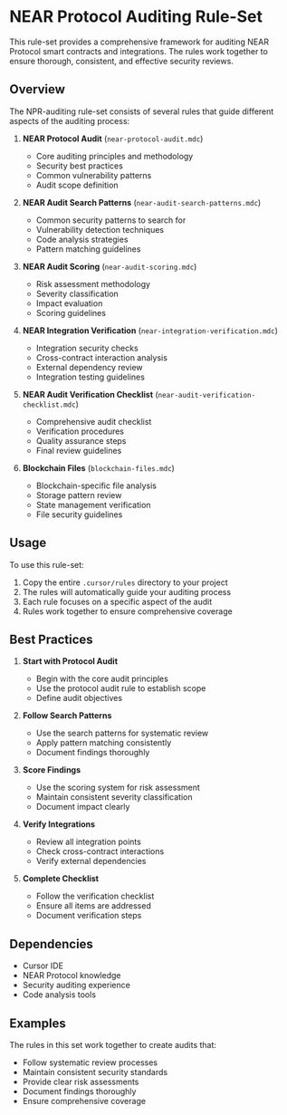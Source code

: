 # NEAR Protocol Auditing Rule-Set

This rule-set provides a comprehensive framework for auditing NEAR Protocol smart contracts and integrations. The rules work together to ensure thorough, consistent, and effective security reviews.

## Overview

The NPR-auditing rule-set consists of several rules that guide different aspects of the auditing process:

1. **NEAR Protocol Audit** (`near-protocol-audit.mdc`)
   - Core auditing principles and methodology
   - Security best practices
   - Common vulnerability patterns
   - Audit scope definition

2. **NEAR Audit Search Patterns** (`near-audit-search-patterns.mdc`)
   - Common security patterns to search for
   - Vulnerability detection techniques
   - Code analysis strategies
   - Pattern matching guidelines

3. **NEAR Audit Scoring** (`near-audit-scoring.mdc`)
   - Risk assessment methodology
   - Severity classification
   - Impact evaluation
   - Scoring guidelines

4. **NEAR Integration Verification** (`near-integration-verification.mdc`)
   - Integration security checks
   - Cross-contract interaction analysis
   - External dependency review
   - Integration testing guidelines

5. **NEAR Audit Verification Checklist** (`near-audit-verification-checklist.mdc`)
   - Comprehensive audit checklist
   - Verification procedures
   - Quality assurance steps
   - Final review guidelines

6. **Blockchain Files** (`blockchain-files.mdc`)
   - Blockchain-specific file analysis
   - Storage pattern review
   - State management verification
   - File security guidelines

## Usage

To use this rule-set:

1. Copy the entire `.cursor/rules` directory to your project
2. The rules will automatically guide your auditing process
3. Each rule focuses on a specific aspect of the audit
4. Rules work together to ensure comprehensive coverage

## Best Practices

1. **Start with Protocol Audit**
   - Begin with the core audit principles
   - Use the protocol audit rule to establish scope
   - Define audit objectives

2. **Follow Search Patterns**
   - Use the search patterns for systematic review
   - Apply pattern matching consistently
   - Document findings thoroughly

3. **Score Findings**
   - Use the scoring system for risk assessment
   - Maintain consistent severity classification
   - Document impact clearly

4. **Verify Integrations**
   - Review all integration points
   - Check cross-contract interactions
   - Verify external dependencies

5. **Complete Checklist**
   - Follow the verification checklist
   - Ensure all items are addressed
   - Document verification steps

## Dependencies

- Cursor IDE
- NEAR Protocol knowledge
- Security auditing experience
- Code analysis tools

## Examples

The rules in this set work together to create audits that:
- Follow systematic review processes
- Maintain consistent security standards
- Provide clear risk assessments
- Document findings thoroughly
- Ensure comprehensive coverage 